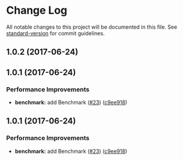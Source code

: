# Change Log

All notable changes to this project will be documented in this file.
See [standard-version](https://github.com/conventional-changelog/standard-version) for commit guidelines.

<a name="1.0.2"></a>
## 1.0.2 (2017-06-24)



<a name="1.0.1"></a>
## 1.0.1 (2017-06-24)


### Performance Improvements

* **benchmark:** add Benchmark ([#23](https://github.com/azu/immutable-array-prototype/issues/23)) ([c9ee918](https://github.com/azu/immutable-array-prototype/commit/c9ee918))




<a name="1.0.1"></a>
## 1.0.1 (2017-06-24)


### Performance Improvements

* **benchmark:** add Benchmark ([#23](https://github.com/azu/immutable-array-prototype/issues/23)) ([c9ee918](https://github.com/azu/immutable-array-prototype/commit/c9ee918))

